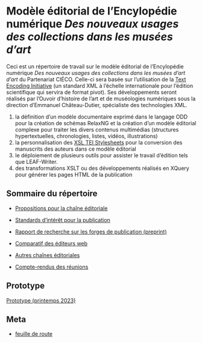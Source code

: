 # Modèle éditorial de l’Encylopédie numérique *Des nouveaux usages des collections dans les musées d’art*

Ceci est un répertoire de travail sur le modèle éditorial de l’Encylopédie numérique *Des nouveaux usages des collections dans les musées d’art d’art* du Partenariat CIÉCO. Celle-ci sera basée sur l’utilisation de la [Text Encoding Initiative](http://www.tei-c.org) (un standard XML à l’échelle internationale pour l’édition scientifique qui servira de format pivot). Ses développements seront réalisés par l’Ouvoir d’histoire de l’art et de muséologies numériques sous la direction d’Emmanuel Château-Dutier, spécialiste des technologies XML.

1. la définition d’un modèle documentaire exprimé dans le langage ODD pour la création de schémas RelaxNG et la création d’un modèle éditorial complexe pour traiter les divers contenus multimédias (structures hypertextuelles, chronologies, listes, vidéos, illustrations)
2. la personnalisation des [XSL TEI Stylesheets](http://www.tei-c.org/tools/stylesheets/)
    pour la conversion des manuscrits des auteurs dans ce modèle éditorial
3. le déploiement de plusieurs outils pour assister le travail d’édition tels que LEAF-Writer.
4. des transformations XSLT ou des développements réalisés en XQuery pour générer les pages HTML de la publication

## Sommaire du répertoire

- [Propositions pour la chaîne éditoriale](./chaine-editoriale.md)
- [Standards d’intérêt pour la publication](./standards.md)
- [Rapport de recherche sur les forges de publication (preprint)](https://ecrinum.gitpages.huma-num.fr/publishing-workflow-report-preprint/)
- [Comparatif des éditeurs web](./benchmark-editeur-web.csv)
- [Autres chaînes éditoriales](./chaines.md)

- [Compte-rendus des réunions](./cr/)

## Prototype

[Prototype (printemps 2023)](./prototype)

## Meta

- [feuille de route](https://github.com/ouvroir/encyclopedie/milestones?direction=asc&sort=due_date&state=open)
